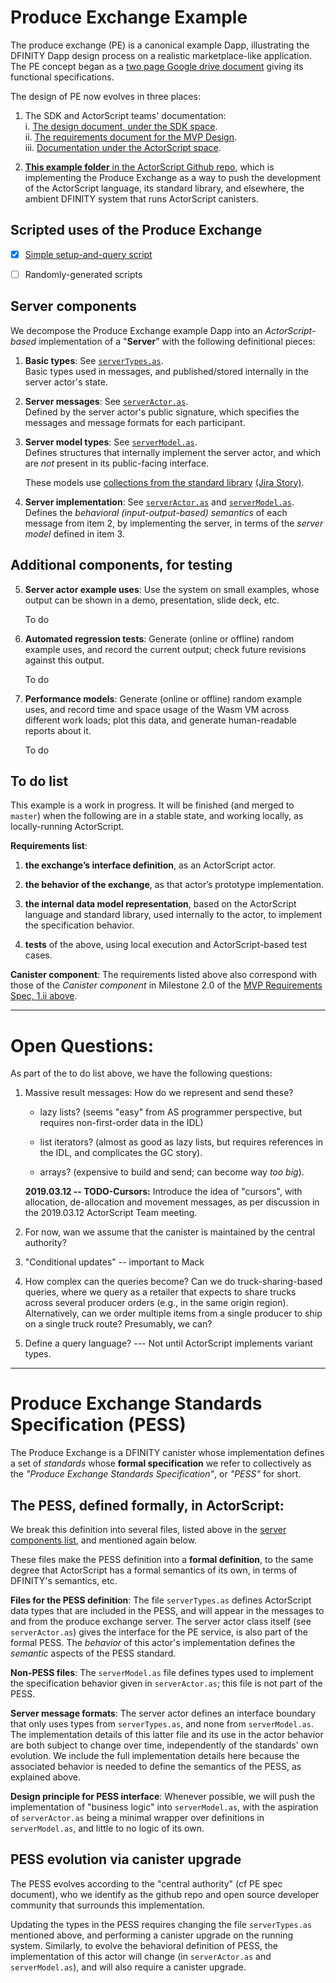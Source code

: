 Produce Exchange Example
========================

The produce exchange (PE) is a canonical example Dapp, illustrating
the DFINITY Dapp design process on a realistic marketplace-like
application.  The PE concept began as a [two page Google drive
document](https://docs.google.com/document/d/1AxpcuFH-x_0ZSa32DfM_BCYnGxCS37ETPNWE4BXDNdo/edit)
giving its functional specifications.

The design of PE now evolves in three places:

 1. The SDK and ActorScript teams' documentation:  
    i. [The design document, under the SDK
     space](https://dfinity.atlassian.net/wiki/x/MwD2Bg).  
    ii. [The requirements document for the MVP
      Design](https://dfinity.atlassian.net/wiki/spaces/DE/pages/116654198/Produce+Exchange+MVP+Product+Requirements).  
    iii. [Documentation under the ActorScript space](https://dfinity.atlassian.net/wiki/spaces/AST/pages/104401122/Example+Dapp+Produce+Exchange).  

 2. [**This example folder** in the ActorScript Github repo](https://github.com/dfinity-lab/actorscript/tree/stdlib-examples/stdlib/examples/produce-exchange),
    which is implementing the Produce Exchange as a way to push the development of
 the ActorScript language, its standard library, and elsewhere, the
 ambient DFINITY system that runs ActorScript canisters.

Scripted uses of the Produce Exchange
----------------------------------------

- [x] [Simple setup-and-query script](https://github.com/dfinity-lab/actorscript/blob/stdlib-examples/stdlib/examples/produce-exchange/produceExchange.as)
- [ ] Randomly-generated scripts


Server components
-----------------------

We decompose the Produce Exchange example Dapp into an _ActorScript-based_ implementation of a "**Server**" with the following definitional pieces:

 1. **Basic types**: See
    [`serverTypes.as`](https://github.com/dfinity-lab/actorscript/blob/stdlib-examples/stdlib/examples/produce-exchange/types.as).  
    Basic types used in messages, and published/stored internally in the server actor's state.

 2. **Server messages**: See
    [`serverActor.as`](https://github.com/dfinity-lab/actorscript/blob/stdlib-examples/stdlib/examples/produce-exchange/actor.as).  
    Defined by the server actor's public signature, which specifies the messages and message formats for each participant.

 3. **Server model types**: See
    [`serverModel.as`](https://github.com/dfinity-lab/actorscript/blob/stdlib-examples/stdlib/examples/produce-exchange/model.as).  
    Defines structures that internally implement the server actor, and which are _not_ present in its public-facing interface.

    These models use [collections from the standard library](https://github.com/dfinity-lab/actorscript/tree/master/stdlib) [(Jira Story)](https://dfinity.atlassian.net/browse/AST-31).

 4. **Server implementation**: See
    [`serverActor.as`](https://github.com/dfinity-lab/actorscript/blob/stdlib-examples/stdlib/examples/produce-exchange/actor.as) and 
    [`serverModel.as`](https://github.com/dfinity-lab/actorscript/blob/stdlib-examples/stdlib/examples/produce-exchange/model.as).  
    Defines the _behavioral (input-output-based) semantics_ of each message from item 2, by
    implementing the server, in terms of the _server model_ defined in item 3.

Additional components, for testing
----------------------------------

 5. **Server actor example uses**:
    Use the system on small examples, whose output can be shown in a demo, presentation, slide deck, etc.

    To do

 6. **Automated regression tests**:
    Generate (online or offline) random example uses, and record the current output; check future revisions against this output.

    To do

 7. **Performance models**:
    Generate (online or offline) random example uses, and record time and space usage of the Wasm VM across different work loads; plot this data, and generate human-readable reports about it.

    To do


To do list
-----------

This example is a work in progress.  It will be finished (and merged
to `master`) when the following are in a stable state, and working
locally, as locally-running ActorScript.

**Requirements list**:
  1. **the exchange’s interface definition**, as an ActorScript actor.

  2.  **the behavior of the exchange**, as that actor’s prototype
      implementation.

  3. **the internal data model representation**, based on the
     ActorScript language and standard library, used internally to the
     actor, to implement the specification behavior.

  4. **tests** of the above, using local execution and
     ActorScript-based test cases.

**Canister component**: The requirements listed above also correspond with
those of the *Canister component* in Milestone 2.0 of the [MVP
Requirements Spec, 1.ii
above](https://dfinity.atlassian.net/wiki/spaces/DE/pages/116654198/Produce+Exchange+MVP+Product+Requirements).

----------------------------------------------------------------------------

Open Questions:
================

As part of the to do list above, we have the following questions:

 1. Massive result messages: How do we represent and send these?

    - lazy lists? (seems "easy" from AS programmer perspective, but
      requires non-first-order data in the IDL)

    - list iterators? (almost as good as lazy lists, but requires
      references in the IDL, and complicates the GC story).

    - arrays? (expensive to build and send; can become way *too big*).

    **2019.03.12 -- TODO-Cursors:** Introduce the idea of "cursors", with
    allocation, de-allocation and movement messages, as per discussion in
    the 2019.03.12 ActorScript Team meeting.

 2. For now, wan we assume that the canister is maintained by the
    central authority?

 3. "Conditional updates" -- important to Mack

 4. How complex can the queries become?  Can we do truck-sharing-based
    queries, where we query as a retailer that expects to share trucks
    across several producer orders (e.g., in the same origin region).
    Alternatively, can we order multiple items from a single producer to
    ship on a single truck route?  Presumably, we can?

 5. Define a query language?
    --- Not until ActorScript implements variant types.

----------------------------------------------------------------------------


Produce Exchange Standards Specification (PESS)
==================================================

The Produce Exchange is a DFINITY canister whose implementation
defines a set of _standards_ whose **formal specification** we refer to collectively as
the _"Produce Exchange Standards Specification"_, or _"PESS"_ for short.


The PESS, defined formally, in ActorScript:
-------------------------------------------

We break this definition into several files, listed above in the
[server components list](#server-components), and mentioned again
below.

These files make the PESS definition into a **formal definition**, to
the same degree that ActorScript has a formal semantics of its own, in
terms of DFINITY's semantics, etc.

**Files for the PESS definition**: The file `serverTypes.as` defines
ActorScript data types that are included in the PESS, and will appear
in the messages to and from the produce exchange server.  The server
actor class itself (see `serverActor.as`) gives the interface for the
PE service, is also part of the formal PESS.  The _behavior_ of this
actor's implementation defines the _semantic_ aspects of the PESS
standard.

**Non-PESS files**: The `serverModel.as` file defines types used to
implement the specification behavior given in `serverActor.as`; this
file is not part of the PESS.

**Server message formats**: The server actor defines an interface boundary that only uses types
from `serverTypes.as`, and none from `serverModel.as`.  The implementation details
of this latter file and its use in the actor behavior are both subject to
change over time, independently of the standards' own evolution.  We
include the full implementation details here because the associated
behavior is needed to define the semantics of the PESS, as explained
above.

**Design principle for PESS interface**: Whenever possible, we will
push the implementation of "business logic" into `serverModel.as`,
with the aspiration of `serverActor.as` being a minimal wrapper over
definitions in `serverModel.as`, and little to no logic of its own.


PESS evolution via canister upgrade
-----------------------------------

The PESS evolves according to the "central authority" (cf PE spec
document), who we identify as the github repo and open source
developer community that surrounds this implementation.

Updating the types in the PESS requires changing the file `serverTypes.as`
mentioned above, and performing a canister upgrade on the running
system.  Similarly, to evolve the behavioral definition of PESS, the
implementation of this actor will change (in `serverActor.as` and
`serverModel.as`), and will also require a canister upgrade.

